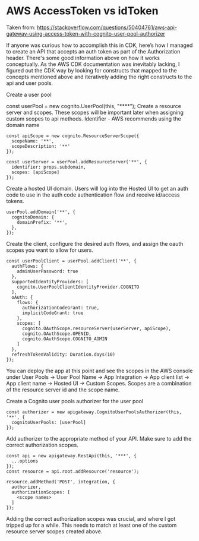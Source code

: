 # AWS AccessToken vs idToken

Taken from: https://stackoverflow.com/questions/50404761/aws-api-gateway-using-access-token-with-cognito-user-pool-authorizer

If anyone was curious how to accomplish this in CDK, here’s how I managed to create an API that accepts an auth token as part of the Authorization header. There's some good information above on how it works conceptually. As the AWS CDK documentation was inevitably lacking, I figured out the CDK way by looking for constructs that mapped to the concepts mentioned above and iteratively adding the right constructs to the api and user pools.

Create a user pool

const userPool = new cognito.UserPool(this, "****");
Create a resource server and scopes. These scopes will be important later when assigning custom scopes to api methods. Identifier - AWS recommends using the domain name

```
const apiScope = new cognito.ResourceServerScope({
  scopeName: '**',
  scopeDescription: '**'
});

const userServer = userPool.addResourceServer('**', {
  identifier: props.subdomain,
  scopes: [apiScope]
});
```
Create a hosted UI domain. Users will log into the Hosted UI to get an auth code to use in the auth code authentication flow and receive id/access tokens.
```
userPool.addDomain('**', {
  cognitoDomain: {
    domainPrefix: '**',
  },
});
```
Create the client, configure the desired auth flows, and assign the oauth scopes you want to allow for users.

```
const userPoolClient = userPool.addClient('**', {
  authFlows: {
    adminUserPassword: true
  },
  supportedIdentityProviders: [
    cognito.UserPoolClientIdentityProvider.COGNITO
  ],
  oAuth: {
    flows: {
      authorizationCodeGrant: true,
      implicitCodeGrant: true
    },
    scopes: [
      cognito.OAuthScope.resourceServer(userServer, apiScope),
      cognito.OAuthScope.OPENID,
      cognito.OAuthScope.COGNITO_ADMIN
    ]
  },
  refreshTokenValidity: Duration.days(10)
});
```
You can deploy the app at this point and see the scopes in the AWS console under User Pools -> User Pool Name -> App Integration -> App client list -> App client name -> Hosted UI -> Custom Scopes. Scopes are a combination of the resource server id and the scope name.

Create a Cognito user pools authorizer for the user pool

```
const authorizer = new apigateway.CognitoUserPoolsAuthorizer(this, '**', {
  cognitoUserPools: [userPool]
});
```
Add authorizer to the appropriate method of your API. Make sure to add the correct authorization scopes.

```
const api = new apigateway.RestApi(this, '***', {
  ...options
});
const resource = api.root.addResource('resource');

resource.addMethod('POST', integration, {
  authorizer,
  authorizationScopes: [
    <scope names>
  ]
});
```
Adding the correct authorization scopes was crucial, and where I got tripped up for a while. This needs to match at least one of the custom resource server scopes created above.